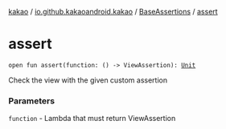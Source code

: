 [kakao](../../index.md) / [io.github.kakaoandroid.kakao](../index.md) / [BaseAssertions](index.md) / [assert](./assert.md)

# assert

`open fun assert(function: () -> ViewAssertion): `[`Unit`](https://kotlinlang.org/api/latest/jvm/stdlib/kotlin/-unit/index.html)

Check the view with the given custom assertion

### Parameters

`function` - Lambda that must return ViewAssertion